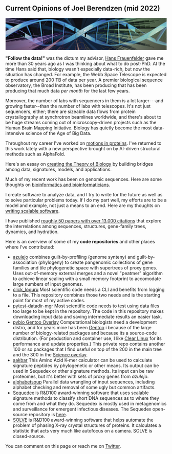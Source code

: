 ## Current Opinions of Joel Berendzen (mid 2022)

![DNA/tree](images/dna+tree.png)

**"Follow the data!"** was the dictum my advisor, 
[Hans Frauenfelder](hans.md)
gave me more than 30 years ago as I was thinking about what to do post-PhD.
At the time Hans said that, biology wasn't especially data-rich, but now
the situation
has changed.  For example, the Webb Space Telescope
is expected to produce around 200 TB of data per year.  A 
premier biological sequence observatory, the Broad Institute, has been producing that has 
been producing that much data *per month* for the last few years. 

Moreover, the number of labs with sequencers in them is a lot larger---and growing faster--than
the number of labs with telescopes.  It's not just sequencers, either; there are sizeable
data flows from protein crystallography at synchrotron beamlines worldwide, and there's
about to be huge streams coming out of microscopy-driven projects such as the Human
Brain Mapping Initiative.  Biology has quietly become the most data-intensive science 
of the Age of Big Data.

Throughout my career I've worked on [motions in proteins](dynamics.md). I've returned
to this work lately with a new perspective brought on by AI-driven structural methods
such as AlphaFold.

Here's an essay on [creating the Theory of Biology](theory.md)
by building bridges among  data, signatures, models, and applications.

Much of my recent work has been on genomic sequences.  Here are some 
thoughts on [bioinformatics and bioinformaticians](bioinformatics.md).

I create software to analyze data, and I try to write for the future as well as
to solve particular problems today.  If I do my part well, my efforts are to be a 
model and example, not just a means to an end.  Here are my thoughts on
[writing scalable software](software.md).  

I have published 
[roughly 50 papers with over 13,000 citations](https://bit.ly/JoelBerendzen) that
explore the interrelations among sequences, structures, gene-family trees, dynamics,
and hydration.

Here is an overview of some of my **code repositories** and other places where I've contributed:

- [azulejo](https://github.com/joelb123/azulejo) combines guilt-by-profiling (genome synteny) 
  and guilt-by-association (phylogeny) to create pangenomic collections of gene families and
  tile phylogenetic space with supertrees of proxy genes.  Uses out-of-memory external merges
  and a novel "peatmer" algorithm to achieve linear scaling with a small memory footprint to 
  accomodate large numbers of input genomes.
- [click_loguru](https://github.com/joelb123/click_loguru) Most scientific code needs a CLI and
  benefits from logging to a file.  This repository combines those two needs and is the starting
  point for most of my active codes.
- [pytest-datadir-mgr](https://github.com/joelb123/pytest-datadir-mgr) Most scientific code needs
  to test using data files too large to be kept in the repository.  The code in 
  this repository makes downloading input data and saving intermediate results an easier task.
- [pybio Gentoo Overlay](https://github.com/joelb123/pybio) Computational biologists need a
  development distro, and for years mine has been [Gentoo](https://gentoo.org) i
  because of the large number of
  biology-related packages and because its a source-code distribution.  (For production and
  container use, I like [Clear Linux](https://clearlinux.org) for its performance and update
  properties.)  This private repo contains another 100 or so packages that I find useful on top of 
  the 200 in the main tree and the 300 in the 
  [Science overlay](https://wiki.gentoo.org/wiki/Project:Science/Overlay).
- [aakbar](https://github.com/joelb123/aakbar) This Amino Acid K-mer calculator can be used to 
  calculate signature peptides by phylogenetic or other means.  Its output can be used in Sequedex
  or other signature methods.  Its input can be raw proteomes, but it's better with sets of proxy
  genes from *azulejo*.
- [alphabetsoup](https://github.com/joelb123/alphabetsoup) Parallel data wrangling of input sequences,
  including alphabet checking and removal of some ugly but common artifacts.
- [Sequedex](https://sequedex.lanl.gov) is R&D100 award-winning software that uses scalable signature methods
  to classify short DNA sequences as to where they come from and what they do.  Sequedex is mostly used
  in metagenomics and surveillance for emergent infectious diseases. The Sequedex open-source repository
  is [here](https://github.com/lanl/sequedex-core).  
- [SOLVE](https://solve.lanl.gov) is R&D100 award-winning software that helps automate the problem of phasing
  X-ray crystal structures of proteins.  It calculates a statistic that acts very much like autofocus 
  on a camera.  SOLVE is closed-source.

You can comment on this page or reach me on [Twitter](https://twitter.com/Sequedex).
